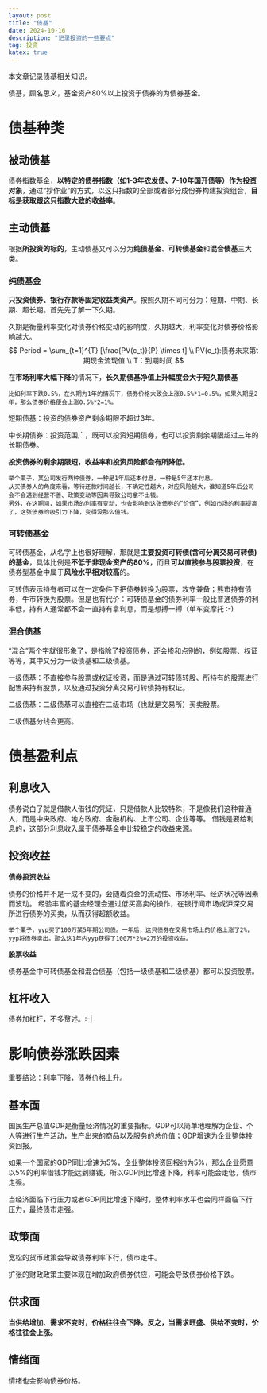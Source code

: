 ```yaml
---
layout: post
title: "债基"
date: 2024-10-16
description: "记录投资的一些要点"
tag: 投资
katex: true
---
```


本文章记录债基相关知识。

债基，顾名思义，基金资产80%以上投资于债券的为债券基金。

# 债基种类

## 被动债基

债券指数基金，**以特定的债券指数（如1-3年农发债、7-10年国开债等）作为投资对象**，通过“抄作业”的方式，以这只指数的全部或者部分成份券构建投资组合，**目标是获取跟这只指数大致的收益率**。

## 主动债基

根据**所投资的标的**，主动债基又可以分为**纯债基金**、**可转债基金**和**混合债基**三大类。

### 纯债基金

**只投资债券、银行存款等固定收益类资产**。按照久期不同可分为：短期、中期、长期、超长期。首先先了解一下久期。

久期是衡量利率变化对债券价格变动的影响度，久期越大，利率变化对债券价格影响越大。
$$
Period = \sum_{t=1}^{T} [\frac{PV(c_t)}{P} \times t] \\
PV(c_t):债券未来第t期现金流现值 \\
T：到期时间
$$


在**市场利率大幅下降**的情况下，**长久期债基净值上升幅度会大于短久期债基**

```
比如利率下跌0.5%，在久期为1年的情况下，债券价格大致会上涨0.5%*1=0.5%，如果久期是2年，那么债券价格便会上涨0.5%*2=1%。
```

短期债基：投资的债券资产剩余期限不超过3年。

中长期债券：投资范围广，既可以投资短期债券，也可以投资剩余期限超过三年的长期债券。

**投资债券的剩余期限短，收益率和投资风险都会有所降低。**

```
举个栗子，某公司发行两种债券，一种是1年后还本付息，一种是5年还本付息。
从买债券人的角度来看，等待还款时间越长，不确定性越大，对应风险越大，谁知道5年后公司会不会遇到经营不善、政策变动等因素导致公司拿不出钱。
另外，在这期间，如果市场的利率有变动，也会影响到这张债券的“价值”，例如市场的利率提高了，这张债券的吸引力下降，变得没那么值钱。
```

### 可转债基金

可转债基金，从名字上也很好理解，那就是**主要投资可转债(含可分离交易可转债)的基金**，具体比例是**不低于非现金资产的80%**，而且**可以直接参与股票投资**，在债券型基金中属于**风险水平相对较高**的。

可转债表示持有者可以在一定条件下把债券转换为股票，攻守兼备；熊市持有债券，牛市转换为股票。但是也有代价：可转债基金的债券利率一般比普通债券的利率低，持有人通常都不会一直持有拿利息，而是想搏一搏（单车变摩托 :-) 

### 混合债基

“混合”两个字就很形象了，是指除了投资债券，还会掺和点别的，例如股票、权证等等，其中又分为一级债基和二级债基。

一级债基：不直接参与股票或权证投资，而是通过可转债转股、所持有的股票进行配售来持有股票，以及通过投资分离交易可转债持有权证。

二级债基：二级债基可以直接在二级市场（也就是交易所）买卖股票。

二级债基分线会更高。

# 债基盈利点

## 利息收入

债券说白了就是借款人借钱的凭证，只是借款人比较特殊，不是像我们这种普通人，而是中央政府、地方政府、金融机构、上市公司、企业等等。
借钱是要给利息的，这部分利息收入属于债券基金中比较稳定的收益来源。

## 投资收益

**债券投资收益**

债券的价格并不是一成不变的，会随着资金的流动性、市场利率、经济状况等因素而波动。
经验丰富的基金经理会通过低买高卖的操作，在银行间市场或沪深交易所进行债券的买卖，从而获得超额收益。

```
举个栗子，yyp买了100万某5年期公司债。一年后，这只债券在交易市场上的价格上涨了2%，yyp将债券卖出。那么这1年内yyp获得了100万*2%=2万的投资收益。
```

**股票收益**

债券基金中可转债基金和混合债基（包括一级债基和二级债基）都可以投资股票。

## 杠杆收入

债券加杠杆，不多赘述。:-|

# 影响债券涨跌因素

重要结论：利率下降，债券价格上升。

## 基本面

国民生产总值GDP是衡量经济情况的重要指标。GDP可以简单地理解为企业、个人等进行生产活动，生产出来的商品以及服务的总价值；GDP增速为企业整体投资回报。

如果一个国家的GDP同比增速为5%，企业整体投资回报约为5%，那么企业愿意以5%的利率借钱才能达到赚钱，所以GDP同比增速下降，利率可能会走低，债市走强。

当经济面临下行压力或者GDP同比增速下降时，整体利率水平也会同样面临下行压力，最终债市走强。



## 政策面

宽松的货币政策会导致债券利率下行，债市走牛。

扩张的财政政策主要体现在增加政府债券供应，可能会导致债券价格下跌。

## 供求面

**当供给增加、需求不变时，价格往往会下降。反之，当需求旺盛、供给不变时，价格往往会上涨。**

## 情绪面

情绪也会影响债券价格。
